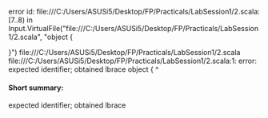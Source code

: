 error id: file:///C:/Users/ASUSi5/Desktop/FP/Practicals/LabSession1/2.scala:[7..8) in Input.VirtualFile("file:///C:/Users/ASUSi5/Desktop/FP/Practicals/LabSession1/2.scala", "object {

}")
file:///C:/Users/ASUSi5/Desktop/FP/Practicals/LabSession1/2.scala
file:///C:/Users/ASUSi5/Desktop/FP/Practicals/LabSession1/2.scala:1: error: expected identifier; obtained lbrace
object {
       ^
#### Short summary: 

expected identifier; obtained lbrace